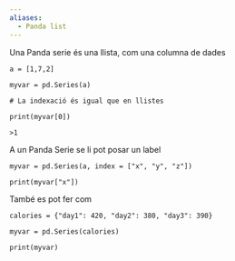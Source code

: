 ```yaml
---
aliases:
  - Panda list
---
```

Una Panda serie és una llista, com una columna de dades
```
a = [1,7,2]

myvar = pd.Series(a)

# La indexació és igual que en llistes

print(myvar[0])

>1

```


A un Panda Serie se li pot posar un label

``` 
myvar = pd.Series(a, index = ["x", "y", "z"])

print(myvar["x"])
```


També es pot fer com

```
calories = {"day1": 420, "day2": 380, "day3": 390}  
  
myvar = pd.Series(calories)  
  
print(myvar)
```
